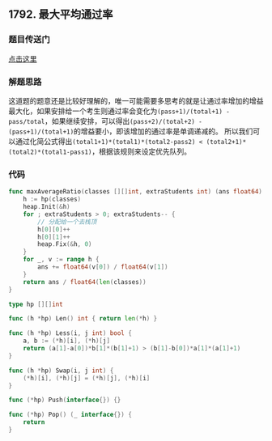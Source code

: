 ## 1792. 最大平均通过率

### 题目传送门

[点击这里](https://leetcode.cn/problems/maximum-average-pass-ratio/)

### 解题思路

这道题的题意还是比较好理解的，唯一可能需要多思考的就是让通过率增加的增益最大化，如果安排给一个考生则通过率会变化为`(pass+1)/(total+1) - pass/total`，如果继续安排，可以得出`(pass+2)/(total+2) - (pass+1)/(total+1)`的增益要小，即该增加的通过率是单调递减的。 所以我们可以通过化简公式得出`(total1+1)*(total1)*(total2-pass2) < (total2+1)*(total2)*(total1-pass1)`，根据该规则来设定优先队列。

### 代码

```go
func maxAverageRatio(classes [][]int, extraStudents int) (ans float64) {
	h := hp(classes)
	heap.Init(&h)
	for ; extraStudents > 0; extraStudents-- {
		// 分配给一个去栈顶
		h[0][0]++
		h[0][1]++
		heap.Fix(&h, 0)
	}
	for _, v := range h {
		ans += float64(v[0]) / float64(v[1])
	}
	return ans / float64(len(classes))
}

type hp [][]int

func (h *hp) Len() int { return len(*h) }

func (h *hp) Less(i, j int) bool {
	a, b := (*h)[i], (*h)[j]
	return (a[1]-a[0])*b[1]*(b[1]+1) > (b[1]-b[0])*a[1]*(a[1]+1)
}

func (h *hp) Swap(i, j int) {
	(*h)[i], (*h)[j] = (*h)[j], (*h)[i]
}

func (*hp) Push(interface{}) {}

func (*hp) Pop() (_ interface{}) {
	return
}

```